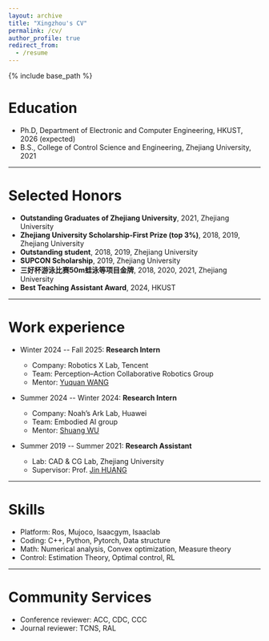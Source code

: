 ```yaml
---
layout: archive
title: "Xingzhou's CV"
permalink: /cv/
author_profile: true
redirect_from:
  - /resume
---
```


{% include base_path %}

Education
======
* Ph.D, Department of Electronic and Computer Engineering, HKUST, 2026 (expected)
* B.S., College of Control Science and Engineering, Zhejiang University, 2021

- - - - - - - - - - -

Selected Honors
======
 - **Outstanding Graduates of Zhejiang University**, 2021, Zhejiang University
 - **Zhejiang University Scholarship-First Prize (top 3%)**, 2018, 2019, Zhejiang University
 - **Outstanding student**, 2018, 2019, Zhejiang University
 - **SUPCON Scholarship**, 2019, Zhejiang University
 - **三好杯游泳比赛50m蛙泳等项目金牌**, 2018, 2020, 2021, Zhejiang University
 - **Best Teaching Assistant Award**, 2024, HKUST

- - - - - - - - - - -

Work experience
======
* Winter 2024 -- Fall 2025: **Research Intern**
  * Company: Robotics X Lab, Tencent 
  * Team: Perception–Action Collaborative Robotics Group
  * Mentor: [Yuquan WANG](https://ywang-robotics.github.io/)

* Summer 2024 -- Winter 2024: **Research Intern**
  * Company: Noah’s Ark Lab, Huawei
  * Team: Embodied AI group
  * Mentor: [Shuang WU](https://swuhk.github.io/index.html)

* Summer 2019 -- Summer 2021: **Research Assistant**
  * Lab: CAD & CG Lab, Zhejiang University
  * Supervisor: Prof. [Jin HUANG](http://www.cad.zju.edu.cn/home/hj/index.xml)

- - - - - - - - - - -

Skills
======
* Platform: Ros, Mujoco, Isaacgym, Isaaclab
* Coding: C++, Python, Pytorch, Data structure
* Math: Numerical analysis, Convex optimization, Measure theory
* Control: Estimation Theory, Optimal control, RL

- - - - - - - - - - -
  
Community Services
======
* Conference reviewer: ACC, CDC, CCC
* Journal reviewer: TCNS, RAL
